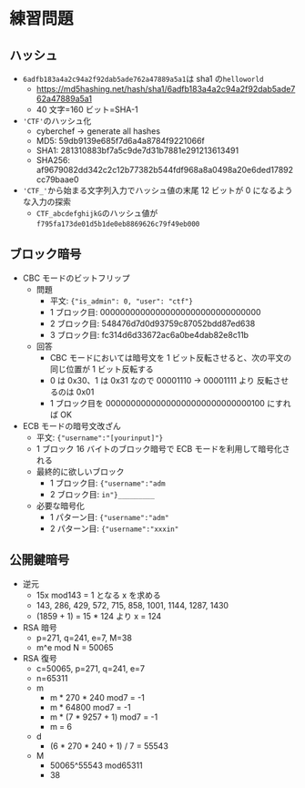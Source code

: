 # 練習問題

## ハッシュ

- `6adfb183a4a2c94a2f92dab5ade762a47889a5a1`は sha1 の`helloworld`
  - https://md5hashing.net/hash/sha1/6adfb183a4a2c94a2f92dab5ade762a47889a5a1
  - 40 文字=160 ビット=SHA-1
- `'CTF'`のハッシュ化
  - cyberchef -> generate all hashes
  - MD5: 59db9139e685f7d6a4a8784f9221066f
  - SHA1: 281310883bf7a5c9de7d31b7881e291213613491
  - SHA256: af9679082dd342c2c12b77382b544fdf968a8a0498a20e6ded17892cc79baae0
- `'CTF_'`から始まる文字列入力でハッシュ値の末尾 12 ビットが 0 になるような入力の探索
  - `CTF_abcdefghijkG`のハッシュ値が`f795fa173de01d5b1de0eb8869626c79f49eb000`

## ブロック暗号

- CBC モードのビットフリップ
  - 問題
    - 平文: `{"is_admin": 0, "user": "ctf"}`
    - 1 ブロック目: 00000000000000000000000000000000
    - 2 ブロック目: 548476d7d0d93759c87052bdd87ed638
    - 3 ブロック目: fc314d6d33672ac6a0be4dab82e8c11b
  - 回答
    - CBC モードにおいては暗号文を 1 ビット反転させると、次の平文の同じ位置が 1 ビット反転する
    - 0 は 0x30、1 は 0x31 なので 00001110 -> 00001111 より 反転させるのは 0x01
    - 1 ブロック目を 00000000000000000000000000000100 にすれば OK
- ECB モードの暗号文改ざん
  - 平文: `{"username":"[yourinput]"}`
  - 1 ブロック 16 バイトのブロック暗号で ECB モードを利用して暗号化される
  - 最終的に欲しいブロック
    - 1 ブロック目: `{"username":"adm`
    - 2 ブロック目: `in"}_________`
  - 必要な暗号化
    - 1 パターン目: `{"username":"adm"`
    - 2 パターン目: `{"username":"xxxin"`

## 公開鍵暗号

- 逆元
  - 15x mod143 = 1 となる x を求める
  - 143, 286, 429, 572, 715, 858, 1001, 1144, 1287, 1430
  - (1859 + 1) = 15 \* 124 より x = 124
- RSA 暗号
  - p=271, q=241, e=7, M=38
  - m^e mod N = 50065
- RSA 復号
  - c=50065, p=271, q=241, e=7
  - n=65311
  - m
    - m \* 270 \* 240 mod7 = -1
    - m \* 64800 mod7 = -1
    - m \* (7 \* 9257 + 1) mod7 = -1
    - m = 6
  - d
    - (6 \* 270 \* 240 + 1) / 7 = 55543
  - M
    - 50065^55543 mod65311
    - 38
